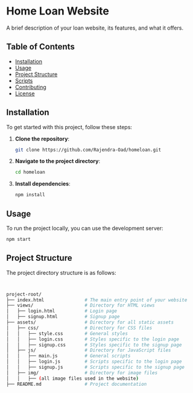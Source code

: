 # Home Loan Website

A brief description of your loan website, its features, and what it offers.

## Table of Contents

- [Installation](#installation)
- [Usage](#usage)
- [Project Structure](#project-structure)
- [Scripts](#scripts)
- [Contributing](#contributing)
- [License](#license)

## Installation

To get started with this project, follow these steps:

1. **Clone the repository**:
    ```bash
    git clone https://github.com/Rajendra-Oad/homeloan.git
    ```

2. **Navigate to the project directory**:
    ```bash
    cd homeloan
    ```

3. **Install dependencies**:
    ```bash
    npm install
    ```

## Usage

To run the project locally, you can use the development server:

```bash
npm start
```


## Project Structure
The project directory structure is as follows:
```bash 


project-root/
├── index.html               # The main entry point of your website
├── views/                   # Directory for HTML views
│   ├── login.html           # Login page
│   ├── signup.html          # Signup page
├── assets/                  # Directory for all static assets
│   ├── css/                 # Directory for CSS files
│   │   ├── style.css        # General styles
│   │   ├── login.css        # Styles specific to the login page
│   │   ├── signup.css       # Styles specific to the signup page
│   ├── js/                  # Directory for JavaScript files
│   │   ├── main.js          # General scripts
│   │   ├── login.js         # Scripts specific to the login page
│   │   ├── signup.js        # Scripts specific to the signup page
│   ├── img/                 # Directory for image files
│   │   ├── (all image files used in the website)
├── README.md                # Project documentation
```

